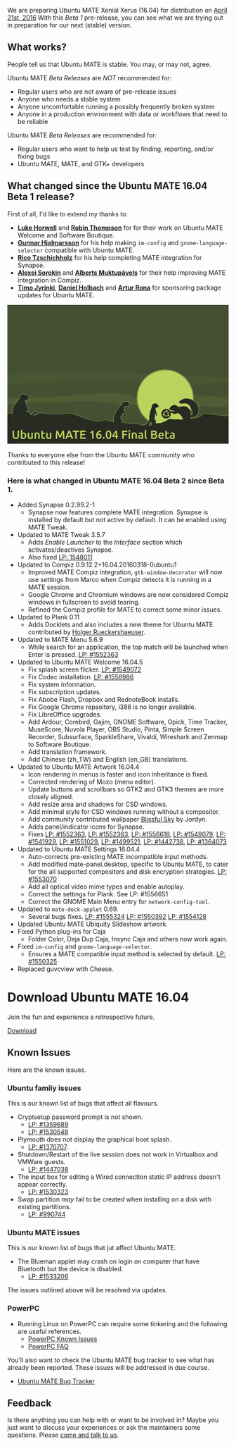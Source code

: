 <!--
.. title: Ubuntu MATE 16.04 Beta 2
.. slug: ubuntu-mate-xenial-beta2
.. date: 2016-03-24 20:00:00 UTC
.. tags: Ubuntu,MATE,Xenial,beta2,draft
.. link:
.. description: Ubuntu MATE 16.04 (Xenial Xerus) LTS Beta 2
.. type: text
.. author: Martin Wimpress
-->

We are preparing Ubuntu MATE Xenial Xerus (16.04) for distribution on
[April 21st, 2016](https://wiki.ubuntu.org/XenialXerus/ReleaseSchedule)
With this *Beta 1* pre-release, you can see what we are trying out in
preparation for our next (stable) version.

## What works?

People tell us that Ubuntu MATE is stable. You may, or may not, agree.

Ubuntu MATE *Beta Releases* are *NOT* recommended for:

  * Regular users who are not aware of pre-release issues
  * Anyone who needs a stable system
  * Anyone uncomfortable running a possibly frequently broken system
  * Anyone in a production environment with data or workflows that need to be reliable

Ubuntu MATE *Beta Releases* are recommended for:

  * Regular users who want to help us test by finding, reporting, and/or fixing bugs
  * Ubuntu MATE, MATE, and GTK+ developers

## What changed since the Ubuntu MATE 16.04 Beta 1 release?

First of all, I'd like to extend my thanks to:

  * **[Luke Horwell](https://ubuntu-mate.community/users/lah7/)** and **[Robin Thompson](https://github.com/robint99)** for for their work on Ubuntu MATE Welcome and Software Boutique.
  * **[Gunnar Hjalmarsson](https://launchpad.net/~gunnarhj)** for his help making `im-config` and `gnome-language-selector` compatible with Ubuntu MATE.
  * **[Rico Tzschichholz](https://launchpad.net/~ricotz)** for his help completing MATE integration for Synapse.
  * **[Alexei Sorokin](https://build.opensuse.org/user/show/XRevan86)** and **[Alberts Muktupāvels](https://launchpad.net/~albertsmuktupavels)** for their help improving MATE integration in Compiz.
  * **[Timo Jyrinki](https://launchpad.net/~timo-jyrinki)**, **[Daniel Holbach](https://launchpad.net/~dholbach)** and **[Artur Rona](https://launchpad.net/~ari-tczew)** for sponsoring package updates for Ubuntu MATE.

<div align="center">
<img src="/gallery/blog/ubuntu-mate-1604-beta2.png" alt="Ubuntu MATE 16.04 Beta 2" />
</div>

Thanks to everyone else from the Ubuntu MATE community who contributed to this release!

### Here is what changed in Ubuntu MATE 16.04 Beta 2 since Beta 1.

  * Added Synapse 0.2.99.2-1
    * Synapse now features complete MATE integration. Synapse is
    installed by default but not active by default. It can be enabled
    using MATE Tweak.
  * Updated to MATE Tweak 3.5.7
    * Adds *Enable Launcher* to the *Interface* section which
    activates/deactives Synapse.
    * Also fixed [LP: 1548011](https://bugs.launchpad.net/bugs/1548011)
  * Updated to Compiz 0.9.12.2+16.04.20160318-0ubuntu1
    * Improved MATE Compiz integration, `gtk-window-decorator` will now
    use settings from Marco when Compiz detects it is running in a MATE
    session.
    * Google Chrome and Chromium windows are now considered Compiz
    windows in fullscreen to avoid tearing.
    * Refined the Compiz profile for MATE to correct some minor issues.
  * Updated to Plank 0.11
    * Adds Docklets and also includes a new theme for Ubuntu MATE
    contributed by [Holger Rueckershaeuser](http://holgerrpl.tk/).
  * Updated to MATE Menu 5.6.9
    * While search for an application, the top match will be launched
    when Enter is pressed. [LP: #1552363](https://bugs.launchpad.net/bugs/1552363)
  * Updated to Ubuntu MATE Welcome 16.04.5
    * Fix splash screen flicker. [LP: #1549072](https://bugs.launchpad.net/bugs/1549072)
    * Fix Codec installation. [LP: #1558986](https://bugs.launchpad.net/bugs/1558986)
    * Fix system information.
    * Fix subscription updates.
    * Fix Abobe Flash, Dropbox and RednoteBook installs.
    * Fix Google Chrome repsoitory, i386 is no longer available.
    * Fix LibreOffice upgrades.
    * Add Ardour, Corebird, Gajim, GNOME Software, Gpick, Time Tracker,
    MuseScore, Nuvola Player, OBS Studio, Pinta, Simple Screen Recorder,
    Subsurface, SparkleShare, Vivaldi, Wireshark and Zenmap to
    Software Boutique.
    * Add translation framework.    
    * Add Chinese (zh_TW) and English (en_GB) translations.
  * Updated to Ubuntu MATE Artwork 16.04.4
    * Icon rendering in menus is faster and icon inheritance is fixed.
    * Corrected rendering of Mozo (menu editor).
    * Update buttons and scrollbars so GTK2 and GTK3 themes are more
    closely aligned.
    * Add resize area and shadows for CSD windows.
    * Add minimal style for CSD windows running without a compositor.
    * Add community contributed wallpaper [Blissful Sky](https://ubuntu-mate.community/t/i-made-a-new-wallpaper-blissful-sky/4277) by Jordyn.
    * Adds panel/indicator icons for Synapse.
    * Fixes [LP: #1552363](https://bugs.launchpad.net/bugs/1552363),
    [LP: #1552363](https://bugs.launchpad.net/bugs/1552363),
    [LP: #1556618](https://bugs.launchpad.net/bugs/1556618),
    [LP: #1549079](https://bugs.launchpad.net/bugs/1549079),
    [LP: #1541929](https://bugs.launchpad.net/bugs/1541929),
    [LP: #1551029](https://bugs.launchpad.net/bugs/1551029),
    [LP: #1499521](https://bugs.launchpad.net/bugs/1499521),
    [LP: #1442738](https://bugs.launchpad.net/bugs/1442738),
    [LP: #1364073](https://bugs.launchpad.net/bugs/1364073)
  * Updated to Ubuntu MATE Settings 16.04.4
    * Auto-corrects pre-existing MATE incompatible input methods.
    * Add modified mate-panel.desktop, specific to Ubuntu MATE, to cater
    for the all supported  compositors and disk encryption strategies.
    [LP: #1553070](https://bugs.launchpad.net/bugs/1553070)
    * Add all optical video mime types and enable autoplay.
    * Correct the settings for Plank. See LP: #1556651  
    * Correct the GNOME Main Menu entry for `network-config-tool`.
  * Updated to `mate-dock-applet` 0.69.
    * Several bugs fixes. [LP: #1555324](https://bugs.launchpad.net/bugs/1555324)
    [LP: #1550392](https://bugs.launchpad.net/bugs/1550392)
    [LP: #1554128](https://bugs.launchpad.net/bugs/1554128)
  * Updated Ubuntu MATE Ubiquity Slideshow artwork.  
  * Fixed Python plug-ins for Caja
    * Folder Color, Deja Dup Caja, Insync Caja and others now work again.
  * Fixed `im-config` and `gnome-language-selector`.
    *  Ensures a MATE compatible input method is selected by default.
    [LP: #1550325](https://bugs.launchpad.net/bugs/1550325)
  * Replaced guvcview with Cheese.

<div class="bs-component">
    <div class="jumbotron">
        <h1>Download Ubuntu MATE 16.04</h1>
        <p>Join the fun and experience a retrospective future.</p>
        <a href="/xenial/" class="btn btn-primary btn-lg">Download</a>
        </p>
    </div>
</div>

## Known Issues

Here are the known issues.

### Ubuntu family issues

This is our known list of bugs that affect all flavours.

  * Cryptsetup password prompt is not shown.
    * [LP: #1359689](https://bugs.launchpad.net/bugs/1359689)
    * [LP: #1530548](https://bugs.launchpad.net/bugs/1530548)
  * Plymouth does not display the graphical boot splash.
    * [LP: #1370707](https://bugs.launchpad.net/bugs/1370707).
  * Shutdown/Restart of the live session does not work in Virtualbox and VMWare guests.
    * [LP: #1447038](https://bugs.launchpad.net/bugs/1447038)
  * The input box for editing a Wired connection static IP address doesn't appear correctly.
    * [LP: #1530323](https://bugs.launchpad.net/bugs/1530323)
  * Swap partition *may* fail to be created when installing on a disk with existing partitions.
    * [LP: #990744](https://bugs.launchpad.net/bugs/990744)

### Ubuntu MATE issues

This is our known list of bugs that jut affect Ubuntu MATE.

  * The Blueman applet may crash on login on computer that have Bluetooth
  but the device is disabled.
    * [LP: #1533206](https://bugs.launchpad.net/bugs/1533206)

The issues outlined above will be resolved via updates.

### PowerPC

  * Running Linux on PowerPC can require some tinkering and the following are useful references.
    * [PowerPC Known Issues](https://wiki.ubuntu.com/PowerPCKnownIssues)
    * [PowerPC FAQ](https://wiki.ubuntu.com/PowerPCFAQ)

You'll also want to check the Ubuntu MATE bug tracker to see what has already
been reported. These issues will be addressed in due course.

  * [Ubuntu MATE Bug Tracker](https://bugs.launchpad.net/ubuntu-mate)

## Feedback

Is there anything you can help with or want to be involved in? Maybe you just
want to discuss your experiences or ask the maintainers some questions. Please
[come and talk to us](https://ubuntu-mate.community/).
